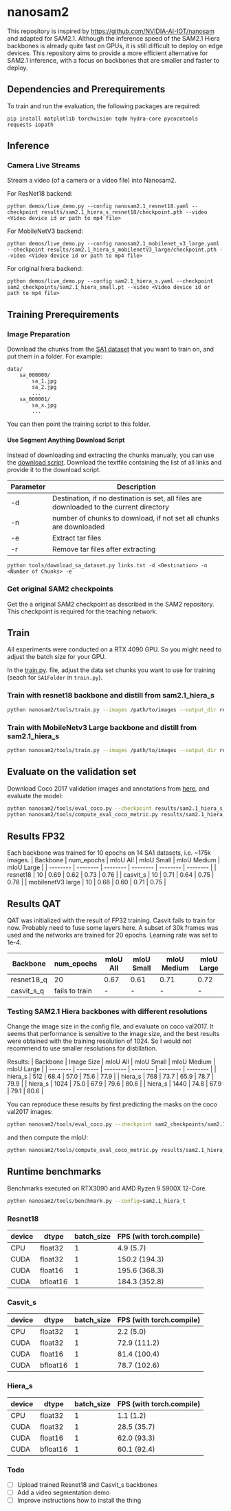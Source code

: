 # nanosam2
This repository is inspired by https://github.com/NVIDIA-AI-IOT/nanosam and adapted for SAM2.1.
Although the inference speed of the SAM2.1 Hiera backbones is already quite fast on GPUs, it is still difficult to deploy on edge devices.
This repository aims to provide a more efficient alternative for SAM2.1 inference, with a focus on backbones that are smaller and faster to deploy.


## Dependencies and Prerequirements

To train and run the evaluation, the following packages are required:

```
pip install matplotlib torchvision tqdm hydra-core pycocotools requests iopath
```

## Inference

### Camera Live Streams

Stream a video (of a camera or a video file) into Nanosam2.


For ResNet18 backend:

```
python demos/live_demo.py --config nanosam2.1_resnet18.yaml --checkpoint results/sam2.1_hiera_s_resnet18/checkpoint.pth --video <Video device id or path to mp4 file>
```

For MobileNetV3 backend:

```
python demos/live_demo.py --config nanosam2.1_mobilenet_v3_large.yaml --checkpoint results/sam2.1_hiera_s_mobilenetV3_large/checkpoint.pth --video <Video device id or path to mp4 file>
```

For original hiera backend:

```
python demos/live_demo.py --config sam2.1_hiera_s.yaml --checkpoint sam2_checkpoints/sam2.1_hiera_small.pt --video <Video device id or path to mp4 file>
```

## Training Prerequirements

### Image Preparation

Download the chunks from the [SA1 dataset](https://ai.meta.com/datasets/segment-anything-downloads/) that you want to train on, and put them in a folder. For example:
```
data/
    sa_000000/
        sa_1.jpg
        sa_2.jpg
        ...
    sa_000001/
        sa_x.jpg
        ...
```
You can then point the training script to this folder.

#### Use Segment Anything Download Script

Instead of downloading and extracting the chunks manually, you can use the [download script](tools/download_sa_dataset.py). Download the textfile containing the list of all links and provide it to the download script. 

| Parameter | Description |
| --- | --- |
| -d  | Destination, if no destination is set, all files are downloaded to the current directory|
| -n  | number of chunks to download, if not set all chunks are downloaded |
| -e | Extract tar files |
| -r | Remove tar files after extracting |
```
python tools/download_sa_dataset.py links.txt -d <Destination> -n <Number of Chunks> -e
```

### Get original SAM2 checkpoints

Get the a original SAM2 checkpoint as described in the SAM2 repository. This checkpoint is required for the teaching network.

## Train

All experiments were conducted on a RTX 4090 GPU. So you might need to adjust the batch size for your GPU.

In the [train.py](nanosam2/tools/train.py.py).
 file, adjust the data set chunks you want to use for training (seach for `SA1Folder` in `train.py`).


### Train with resnet18 backbone and distill from sam2.1_hiera_s
```bash
python nanosam2/tools/train.py --images /path/to/images --output_dir results/sam2.1_hiera_s_resnet18 --model_name resnet18 --nanosam2_config nanosam2.1_resnet18 --sam2_config sam2.1_hiera_s --checkpoint sam2_checkpoints/sam2.1_hiera_small.pt --batch_size 16 --num_epochs 100 
```

### Train with MobileNetv3 Large backbone and distill from sam2.1_hiera_s

```bash
python nanosam2/tools/train.py --images /path/to/images --output_dir results/sam2.1_hiera_s_mobilenetV3_large --nanosam2_config nanosam2.1_mobilenet_v3_large --sam2_config sam2.1_hiera_s --teacher_checkpoint sam2_checkpoints/sam2.1_hiera_small.pt --batch_size 16 --num_epochs 100 --coco_root /path/to/coco --coco_ann /path/to/coco/annotations
```

## Evaluate on the validation set

Download Coco 2017 validation images and annotations from [here](https://cocodataset.org/#download), and evaluate the model:
```bash
python nanosam2/tools/eval_coco.py --checkpoint results/sam2.1_hiera_s_resnet18/checkpoint.pth --sam2_config nanosam2.1_resnet18 --output results/sam2.1_hiera_s_resnet18/coco_results.json
python nanosam2/tools/compute_eval_coco_metric.py results/sam2.1_hiera_s_resnet18/coco_results.json 
```


## Results FP32

Each backbone was trained for 10 epochs on 14 SA1 datasets, i.e. ~175k images.
| Backbone | num_epochs | mIoU  All | mIoU Small | mIoU Medium | mIoU Large |
| -------- | -------- | -------- | -------- | -------- | -------- |
| resnet18 | 10 | 0.69 | 0.62 | 0.73 | 0.76 |
| casvit_s | 10 | 0.71 | 0.64 | 0.75 | 0.78 |
| mobilenetV3 large | 10 | 0.68 | 0.60 | 0.71 | 0.75 |

## Results QAT
QAT was initialized with the result of FP32 training. Casvit fails to train for now.
Probably need to fuse some layers here. A subset of 30k frames was used and the networks are
trained for 20 epochs. Learning rate was set to 1e-4.

| Backbone | num_epochs | mIoU  All | mIoU Small | mIoU Medium | mIoU Large |
| -------- | -------- | -------- | -------- | -------- | -------- |
| resnet18_q | 20 | 0.67 | 0.61 | 0.71 | 0.72 |
| casvit_s_q | fails to train | - | - | - | - |


### Testing SAM2.1 Hiera backbones with different resolutions
Change the image size in the config file, and evaluate on coco val2017. It seems that performance is sensitive to the image size, and the best results were obtained with the training resolution of 1024. So I would not recommend to use smaller resolutions for distillation. 

Results:
| Backbone | Image Size | mIoU All | mIoU Small | mIoU Medium | mIoU Large |
| -------- | -------- | -------- | -------- | -------- | -------- |
| hiera_s | 512 | 68.4 | 57.0 | 75.6 | 77.9 |
| hiera_s | 768 | 73.7 | 65.9 | 78.7 | 79.9 |
| hiera_s | 1024 | 75.0 | 67.9 | 79.6 | 80.6 |
| hiera_s | 1440 | 74.8 | 67.9 | 79.1 | 80.6 |

You can reproduce these results by first predicting the masks on the coco val2017 images:
```bash
python nanosam2/tools/eval_coco.py --checkpoint sam2_checkpoints/sam2.1_hiera_small.pt --sam2_config sam2.1_hiera_s --output results/sam2.1_hiera_s/coco_results.json --coco_root PATH_TO_COCO_VAL2017 --coco_ann PATH_TO_COCO_ANNOTATIONS
```
and then compute the mIoU:
```bash
python nanosam2/tools/compute_eval_coco_metric.py results/sam2.1_hiera_s/coco_results.json --size all (or small, medium, large)
```
## Runtime benchmarks
Benchmarks executed on RTX3090 and AMD Ryzen 9 5900X 12-Core.
```bash
python nanosam2/tools/benchmark.py --config=sam2.1_hiera_t
```
### Resnet18
| device | dtype | batch_size | FPS (with torch.compile) |
| -------- | -------- | -------- | -------- |
| CPU | float32 | 1 | 4.9 (5.7) |
| CUDA | float32 | 1 | 150.2 (194.3) | 
| CUDA | float16 | 1 | 195.6 (368.3) | 
| CUDA | bfloat16 | 1 | 184.3 (352.8) | 

### Casvit_s
|  device | dtype | batch_size | FPS (with torch.compile)|
| -------- | -------- | -------- | -------- |
| CPU | float32 | 1 | 2.2 (5.0) |
| CUDA | float32 | 1 | 72.9 (111.2) | 
| CUDA | float16 | 1 | 81.4 (100.4) | 
| CUDA | bfloat16 | 1 | 78.7 (102.6) | 

### Hiera_s
|  device | dtype | batch_size | FPS (with torch.compile)|
| -------- | -------- | -------- | -------- |
| CPU | float32 | 1 | 1.1 (1.2) |
| CUDA | float32 | 1 | 28.5 (35.7) | 
| CUDA | float16 | 1 | 62.0 (93.3) | 
| CUDA | bfloat16 | 1 | 60.1 (92.4) | 

### Todo 

- [ ] Upload trained Resnet18 and Casvit_s backbones
- [ ] Add a video segmentation demo
- [ ] Improve instructions how to install the thing
